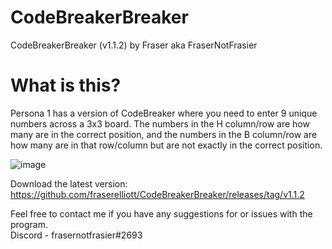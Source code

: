 # CodeBreakerBreaker

CodeBreakerBreaker (v1.1.2) by Fraser aka FraserNotFrasier

# What is this?

Persona 1 has a version of CodeBreaker where you need to enter 9 unique numbers across a 3x3 board. The numbers in the H column/row are how many are in the correct position, and the numbers in the B column/row are how many are in that row/column but are not exactly in the correct position.

![image](https://user-images.githubusercontent.com/2152517/154847163-08ff09fa-a702-43df-a4e8-42b007f4d6ab.png)

Download the latest version:
https://github.com/fraserelliott/CodeBreakerBreaker/releases/tag/v1.1.2

Feel free to contact me if you have any suggestions for or issues with the program.<br>
Discord - frasernotfrasier#2693<br>
